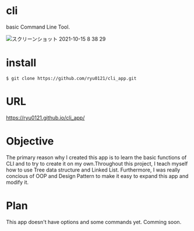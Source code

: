 # cli

basic Command Line Tool.

![スクリーンショット 2021-10-15 8 38 29](https://user-images.githubusercontent.com/56571304/137409854-dff0722b-3f06-4ce4-93c6-c3fc7fba7308.png)

# install

`$ git clone https://github.com/ryu0121/cli_app.git`

# URL

https://ryu0121.github.io/cli_app/

# Objective

The primary reason why I created this app is to learn the basic functions of CLI and to try to create it on my own.Throughout this project, I teach myself how to use Tree data structure and Linked List. Furthermore, I was really concious of OOP and Design Pattern to make it easy to expand this app and modify it.

# Plan

This app doesn't have options and some commands yet.
Comming soon.
